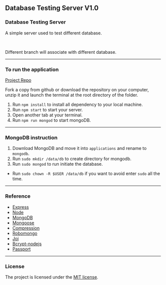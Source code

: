 ## Database Testing Server V1.0

### Database Testing Server

A simple server used to test different database.

<br>

Different branch will associate with different database.

---

### To run the application

[Project Repo](https://github.com/markchen555/Database-Testing-Server)

Fork a copy from github or download the repository on your computer, unzip it and launch the terminal at the root directory of the folder.

1. Run `npm install` to install all dependency to your local machine.
2. Run `npm start` to start your server.
3. Open another tab at your terminal.
4. Run `npm run mongod` to start mongoDB.

---

### MongoDB instruction

1. Download MongoDB and move it into `applications` and rename to `mongodb`.
2. Run `sudo mkdir /data/db` to create directory for mongodb.
3. Run `sudo mongod` to run initiate the database.
* Run `sudo chown -R $USER /data/db` if you want to avoid enter `sudo` all the time.  

---

### Reference

- [Express]()
- [Node]()
- [MongoDB]()
- [Mongoose]()
- [Compression]()
- [Robomongo](https://robomongo.org/)
- [Joi]()
- [Bcrypt-nodejs]()
- [Passport]()

---

### License

The project is licensed under the [MIT license](license.txt).
